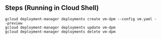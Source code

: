 
## Steps (Running in Cloud Shell)

```
gcloud deployment-manager deployments create vm-dpm --config vm.yaml --preview
gcloud deployment-manager deployments update vm-dpm
gcloud deployment-manager deployments delete vm-dpm
```

